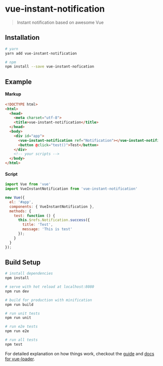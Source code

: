 # vue-instant-notification

> Instant notification based on awesome Vue

## Installation

``` bash
# yarn
yarn add vue-instant-notification

# npm
npm install --save vue-instant-nofication
```

## Example

#### Markup

``` html
<!DOCTYPE html>
<html>
  <head>
    <meta charset="utf-8">
    <title>vue-instant-notification</title>
  </head>
  <body>
    <div id="app">
      <vue-instant-notification ref="Notification"></vue-instant-notification>
      <button @click="test()">Test</button>
    </div>
    <!-- your scripts -->
  </body>
</html>
```

#### Script

``` javascript
import Vue from 'vue'
import VueInstantNotification from 'vue-instant-notification'

new Vue({
  el: '#app',
  components: { VueInstantNotification },
  methods: {
    test: function () {
      this.$refs.Notification.success({
        title: 'Test',
        message: 'This is test'
      });
    }
  }
});
```

## Build Setup

``` bash
# install dependencies
npm install

# serve with hot reload at localhost:8080
npm run dev

# build for production with minification
npm run build

# run unit tests
npm run unit

# run e2e tests
npm run e2e

# run all tests
npm test
```

For detailed explanation on how things work, checkout the [guide](http://vuejs-templates.github.io/webpack/) and [docs for vue-loader](http://vuejs.github.io/vue-loader).
